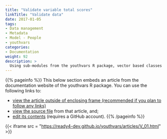 ```yaml
---
title: "Validate variable total scores"
linkTitle: "Validate data"
date: 2017-01-05
tags:
- Data management
- Metadata
- Model - People
- youthvars
categories:
- Documentation
weight: 92
description: >
  Using sub-modules from the youthvars R package, vector based classes can be used to validate variable values. This tutorial describes how to do that with classes exported as part of the youthvars R package.
---
```


{{% pageinfo %}}
This below section embeds an article from the documentation website of the youthvars R package. You can use the following links to:

* [view the article outside of enclosing frame (recommended if you plan to follow any links)](https://ready4-dev.github.io/youthvars/articles/V_01.html)
* [view the source file](https://github.com/ready4-dev/youthvars/blob/main/vignettes/V_01.Rmd) from that article, and;
* [edit its contents](https://github.com/ready4-dev/youthvars/edit/main/vignettes/V_01.Rmd) (requires a GitHub account).
{{% /pageinfo %}}

{{< iframe src = "https://ready4-dev.github.io/youthvars/articles/V_01.html" >}}
